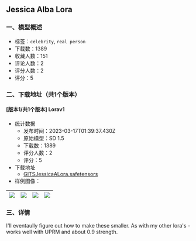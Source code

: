 ## Jessica Alba Lora
### 一、模型概述

- 标签：`celebrity`, `real person`
- 下载数：1389
- 收藏人数：151
- 评论人数：2
- 评分人数：2
- 评分：5

### 二、下载地址（共1个版本）

#### [版本1/共1个版本] Lorav1

- 统计数据
  - 发布时间：2023-03-17T01:39:37.430Z
  - 原始模型：SD 1.5
  - 下载数：1389
  - 评分人数：2
  - 评分：5
- 下载地址
  - [GITSJessicaALora.safetensors](https://civitai.com/api/download/models/24411)
- 样例图像：

| <img src="https://image.civitai.com/xG1nkqKTMzGDvpLrqFT7WA/7df26824-fdb1-4857-fb4c-3a03ea181e00/width=450/265729.jpeg" /> | <img src="https://image.civitai.com/xG1nkqKTMzGDvpLrqFT7WA/a06835a8-f666-4086-e274-2a780a497b00/width=450/265725.jpeg" /> | <img src="https://image.civitai.com/xG1nkqKTMzGDvpLrqFT7WA/c30a1b0c-696e-48cb-c9d6-42fbf02d2a00/width=450/265731.jpeg" /> | <img src="https://image.civitai.com/xG1nkqKTMzGDvpLrqFT7WA/4f54379a-3b31-4857-6ca0-ff4a1b6e3900/width=450/265730.jpeg" /> |
| ---- | ---- | ---- | ---- |


### 三、详情
<p>I'll eventaully figure out how to make these smaller. As with my other lora's - works well with UPRM and about 0.9 strength. </p>